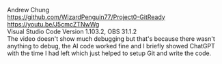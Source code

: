 Andrew Chung  
https://github.com/WizardPenguin77/Project0-GitReady  
https://youtu.be/J5cmcZTNwWg  
Visual Studio Code Version 1.103.2, OBS 31.1.2  
The video doesn't show much debugging but that's because there wasn't anything to debug, the AI code worked fine and I briefly showed ChatGPT with the time I had left which just helped to setup Git and write the code.  